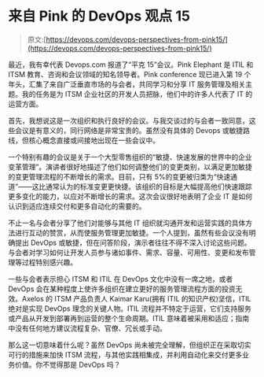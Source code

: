 # 来自 Pink 的 DevOps 观点 15

> 原文:[https://devops.com/devops-perspectives-from-pink15/](https://devops.com/devops-perspectives-from-pink15/)

最近，我有幸代表 Devops.com 报道了“平克 15”会议。Pink Elephant 是 ITIL 和 ITSM 教育、咨询和会议领域的知名领导者。Pink conference 现已进入第 19 个年头，汇集了来自广泛垂直市场的与会者，共同学习和分享 IT 服务管理及相关主题。我的任务是为 ITSM 企业社区的开发人员把脉，他们中的许多人代表了 IT 的运营方面。

首先，我想说这是一次组织和执行良好的会议。与我交谈过的与会者一致同意，这些会议是有意义的，同行网络是非常宝贵的。虽然没有具体的 Devops 或敏捷路线，但核心概念直接或间接地出现在一些会议中。

一个特别有趣的会议是关于一个大型零售组织的“敏捷、快速发展的世界中的企业变革管理”。演讲者很好地描述了他们如何调整他们的变更类别，以满足更加敏捷的变更管理流程的不断增长的需求。目前，只有 5%的变更被归类为“快速通道”——这比通常认为的标准变更更快捷。该组织的目标是大幅提高他们快速跟踪更多变化的能力，以应对不断增长的需求。这次会议很好地表明了企业 IT 是如何认识到适应连续交付和更多自动化的需要的。

不止一名与会者分享了他们对能够与其他 IT 组织就沟通开发和运营实践的具体方法进行互动的赞赏，从而使服务管理更加敏捷。一个人提到，虽然有些会议没有明确提出 DevOps 或敏捷，但在问答阶段，演示者往往不得不深入讨论这些问题。与会者对学习如何让开发人员参与诸如事件、需求、容量、可用性、变更和发布管理等过程特别感兴趣。

一些与会者表示担心 ITSM 和 ITIL 在 DevOps 文化中没有一席之地，或者 DevOps 会在某种程度上使许多组织在建立更好的服务管理流程方面的投资无效。Axelos 的 ITSM 产品负责人 Kaimar Karu(拥有 ITIL 的知识产权)坚信，ITIL 绝对是实现 DevOps 理念的关键人物。ITIL 流程并不特定于运营，它们支持服务或产品从开发到部署再到运营的整个生命周期。ITIL 意味着被采用和适应；指南中没有任何地方建议流程复杂、官僚、冗长或手动。

那么这一切意味着什么呢？虽然 DevOps 尚未被完全理解，但组织正在采取切实可行的措施来加快 ITSM 流程，与其他实践相集成，并利用自动化来交付更多业务价值。你不觉得那是 DevOps 吗？